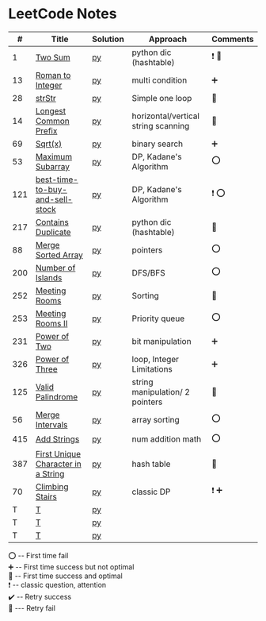 # LeetCode Notes 


| #   | Title                                                                                                   | Solution                                    | Approach                            | Comments                                        |  
|-----|---------------------------------------------------------------------------------------------------------|---------------------------------------------|-------------------------------------|-------------------------------------------------|
| 1   | [Two Sum](https://leetcode.com/problems/two-sum/)                                                       | [py](hashTable/TwoSum.md)                   | python dic (hashtable)              | :heavy_exclamation_mark:  :100:                 |
| 13  | [Roman to Integer](https://leetcode.com/problems/roman-to-integer/)                                     | [py](general/Roman.md)                      | multi condition                     | :heavy_plus_sign:                               |
| 28  | [strStr](https://leetcode.com/problems/implement-strstr/)                                               | [py](general/strStr.md)                     | Simple one loop                     | :100:                                           |
| 14  | [Longest Common Prefix](https://leetcode.com/problems/longest-common-prefix/)                           | [py](general/prefix.md)                     | horizontal/vertical string scanning | :100:                                           |
| 69  | [Sqrt(x)](https://leetcode.com/problems/sqrtx/)                                                         | [py](./math/sqrt.md)                        | binary search                       | :heavy_plus_sign:                               |
| 53  | [Maximum Subarray](https://leetcode.com/problems/maximum-subarray/)                                     | [py](dynamicProgramming/maximumSubarray.md) | DP, Kadane's Algorithm              | :o:                                             |
| 121 | [best-time-to-buy-and-sell-stock](https://leetcode.com/problems/best-time-to-buy-and-sell-stock/)       | [py](dynamicProgramming/stock.md)           | DP, Kadane's Algorithm              | :heavy_exclamation_mark:  :o:                   |
| 217 | [Contains Duplicate](https://leetcode.com/problems/contains-duplicate/)                                 | [py](general/containDuplicates.md)          | python dic (hashtable)              | :100:                                           |
| 88  | [Merge Sorted Array](https://leetcode.com/problems/merge-sorted-array/)                                 | [py](pointers/MergeSortedArray.md)          | pointers                            | :o:                                             |
| 200 | [Number of Islands](https://leetcode.com/problems/number-of-islands/)                                   | [py](DFS-BFS/number-of-islands.md)          | DFS/BFS                             | :o:                                             |
| 252 | [Meeting Rooms](https://leetcode.com/problems/meeting-rooms/)                                           | [py](array/MeetingRooms.md)                 | Sorting                             | :100:                                           |
| 253 | [Meeting Rooms II](https://leetcode.com/problems/meeting-rooms-ii/)                                     | [py](heap/MeetingRoomsII.md)                | Priority queue                      | :o:                                             |
| 231 | [Power of Two](https://leetcode.com/problems/power-of-two/)                                             | [py](BitManipulation/PowerofTwo.md)         | bit manipulation                    | :heavy_plus_sign:                               |
| 326 | [Power of Three](https://leetcode.com/problems/power-of-three/)                                         | [py](BitManipulation/PowerofThree.md)       | loop, Integer Limitations           | :heavy_plus_sign:                               |
| 125 | [Valid Palindrome](https://leetcode.com/problems/valid-palindrome/)                                     | [py](string/ValidPalindrome.md)             | string manipulation/ 2 pointers     | :100:                                           |
| 56  | [Merge Intervals](https://leetcode.com/problems/merge-intervals/)                                       | [py](array/MergeIntervals.md)               | array sorting                       | :o:                                             |
| 415 | [Add Strings](https://leetcode.com/problems/add-strings/)                                               | [py](math/AddStrings.md)                    | num addition math                   | :o:                                             |
| 387 | [First Unique Character in a String](https://leetcode.com/problems/first-unique-character-in-a-string/) | [py](hashTable/FirstUniqueCharInString.md)  | hash table                          | :100:                                           |
| 70  | [Climbing Stairs](https://leetcode.com/problems/climbing-stairs/)                                       | [py](dynamicProgramming/strStr.md)          | classic DP                          | :heavy_exclamation_mark: :heavy_plus_sign:      |
| T   | [T]()                                                                                                   | [py](general/strStr.md)                     |                                     |                                                 |
| T   | [T]()                                                                                                   | [py](general/strStr.md)                     |                                     |                                                 |
| T   | [T]()                                                                                                   | [py](general/strStr.md)                     |                                     |                                                 |

:o: -- First time fail       
:heavy_plus_sign: -- First time success but not optimal     
:100: -- First time success and optimal    
:heavy_exclamation_mark: -- classic question, attention        
:heavy_check_mark: -- Retry success      
:small_red_triangle: --- Retry fail     

